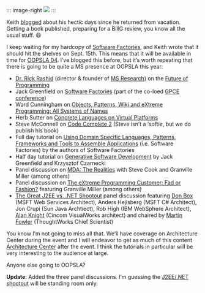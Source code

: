 ::: image-right
[![](http://image.devhawk.net/blog-content/20040902-1422-software-factories-at-oopsla/OOPSLA04LogoSplash.gif)](http://www.oopsla.org/2004)
:::

Keith [blogged](http://blogs.msdn.com/keith_short/archive/2004/09/01/224317.aspx)
about his hectic days since he returned from vacation. Getting a book
published, preparing for a BillG review, you know all the usual stuff.
:smile:

I keep waiting for my hardcopy of [Software
Factories](http://www.amazon.com/exec/obidos/tg/detail/-/0471202843),
and Keith wrote that it should hit the shelves on Sept. 15th. This means
that it will be available in time for [OOPSLA
04](http://www.oopsla.org/2004). I’ve blogged this before, but it’s
worth repeating that there is going to be quite a MS presence at OOPSLA
this year:

-   [Dr. Rick
    Rashid](http://www.microsoft.com/presspass/exec/rick/default.asp)
    (director & founder of [MS
    Research](http://research.microsoft.com/)) on the [Future of
    Programming](http://www.oopsla.org/2004/ShowEvent.do?id=801)
-   Jack Greenfield on [Software
    Factories](http://www.program-transformation.org/Gpce/JackGreenfieldOnSoftwareFactories)
    (part of the co-loed [GPCE conference](http://gpce04.gpce.org/))
-   Ward Cunningham on [Objects, Patterns, Wiki and eXtreme Programming:
    All Systems of
    Names](http://www.oopsla.org/2004/ShowEvent.do?id=802)
-   Herb Sutter on [Concrete Languages on Virtual
    Platforms](http://www.oopsla.org/2004/ShowEvent.do?id=804)
-   Steve McConnell on [Code Complete
    2](http://www.oopsla.org/2004/ShowEvent.do?id=803) (Steve isn’t a
    ‘softie, but we do publish his book)
-   Full day tutorial on [Using Domain Specific Languages, Patterns,
    Frameworks and Tools to Assemble
    Applications](http://www.oopsla.org/2004/ShowEvent.do?id=141) (i.e.
    Software Factories) by the authors of Software Factories
-   Half day tutorial on [Generative Software
    Development](http://www.program-transformation.org/Gpce/TutorialGP3)
    by Jack Greenfield and Krzysztof Czarnecki
-   Panel discussion on [MDA: The
    Realities](http://www.oopsla.org/2004/ShowEvent.do?id=501) with
    Steve Cook and Granville Miller (among others)
-   Panel discussion on [The eXtreme Programming Customer: Fad or
    Fashion?](http://www.oopsla.org/2004/ShowEvent.do?id=505) featuring
    Granville Miller (among others)
-   [The Great J2EE vs. .NET
    Shootout](http://www.oopsla.org/2004/ShowEvent.do?id=503) panel
    discussion featuring [Don Box](http://www.gotdotnet.com/team/dbox/)
    (MSFT Web Services Architect), Anders Hejlsberg (MSFT C\#
    Architect), Jon Crupi (Sun Java Archtiect), Rob High (IBM WebSphere
    Architect), [Alan
    Knight](http://www.cincomsmalltalk.com/userblogs/knight/blogView) (Cincom VisualWorks
    architect) and chaired by [Martin
    Fowler](http://www.martinfowler.com/) (ThoughtWorks Chief Scientist)

You know I’m not going to miss all that. We’ll have coverage on
Architecture Center during the event and I will endeavor to get as much
of this content [Architecture
Center](http://msdn.microsoft.com/architecture/) after the event. I
think the tutorials in particular will be very interesting to the
audience at large.

Anyone else going to OOPSLA?

**Update**: Added the three panel discussions. I’m guessing the [J2EE/.NET
shootout](http://www.oopsla.org/2004/ShowEvent.do?id=503) will be
standing room only.
